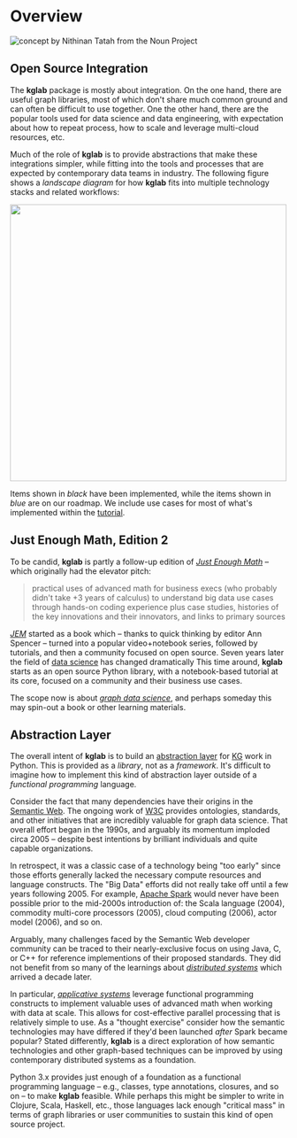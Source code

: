 # Overview

<img src="../assets/nouns/concepts.png" alt="concept by Nithinan Tatah from the Noun Project" />

## Open Source Integration

The **kglab** package is mostly about integration.
On the one hand, there are useful graph libraries, most of which don't
share much common ground and can often be difficult to use together.
One the other hand, there are the popular tools used for data science
and data engineering, with expectation about how to repeat process,
how to scale and leverage multi-cloud resources, etc.

Much of the role of **kglab** is to provide abstractions that make
these integrations simpler, while fitting into the tools and processes
that are expected by contemporary data teams in industry.
The following figure shows a *landscape diagram* for how **kglab**
fits into multiple technology stacks and related workflows:

<a href="../assets/landscape.png" target="_blank"><img src="../assets/landscape.png" width="500" /></a>

Items shown in *black* have been implemented, while the items shown in
*blue* are on our roadmap.
We include use cases for most of what's
implemented within the [tutorial](../tutorial/).


## Just Enough Math, Edition 2

To be candid, **kglab** is partly a follow-up edition of 
[*Just Enough Math*](../biblio/#nathan2014jem)
– which originally had the elevator pitch: 

> practical uses of advanced math for business execs (who probably didn't take +3 years of calculus) to understand big data use cases through hands-on coding experience plus case studies, histories of the key innovations and their innovators, and links to primary sources

[*JEM*](../biblio/#nathan2014jem) started as a book which –
thanks to quick thinking by editor Ann Spencer – 
turned into a popular video+notebook series,
followed by tutorials, and then a community focused on open source.
Seven years later the field of 
[data science](../glossary/#data-science)
has changed dramatically
This time around, **kglab** starts as an open source Python library,
with a notebook-based tutorial at its core,
focused on a community and their business use cases.

The scope now is about
[*graph data science*](../glossary/#graph-data-science),
and perhaps someday this may spin-out a book or other learning materials.


## Abstraction Layer

The overall intent of **kglab** is to build an
[abstraction layer](glossary/#abstraction-layer)
for [KG](glossary/#kg) work in Python.
This is provided as a *library*, not as a *framework*.
It's difficult to imagine how to implement this kind of abstraction
layer outside of a *functional programming* language.

Consider the fact that many dependencies have their origins in the
[Semantic Web](glossary/#semantic-web).
The ongoing work of [W3C](glossary/#w3c)
provides ontologies, standards, and other initiatives that are incredibly
valuable for graph data science.
That overall effort began in the 1990s, and arguably its momentum
imploded circa 2005 – despite best intentions by brilliant individuals
and quite capable organizations.

In retrospect, it was a classic case of a technology being "too early"
since those efforts generally lacked the necessary compute resources
and language constructs.
The "Big Data" efforts did not really take off until a few years 
following 2005.
For example, [Apache Spark](glossary/#apache-spark) would never have 
been possible prior to the mid-2000s introduction of:
the Scala language (2004),
commodity multi-core processors (2005),
cloud computing (2006),
actor model (2006),
and so on.

Arguably, many challenges faced by the Semantic Web developer
community can be traced to their nearly-exclusive focus on using Java,
C, or C++ for reference implementions of their proposed standards.
They did not benefit from so many of the learnings about
[*distributed systems*](glossary/#distributed-systems) which
arrived a decade later.

In particular, [*applicative systems*](glossary/#applicative-systems)
leverage functional programming constructs to implement valuable uses
of advanced math when working with data at scale.
This allows for cost-effective parallel processing that is relatively 
simple to use.
As a "thought exercise" consider how the semantic technologies may
have differed if they'd been launched *after* Spark became popular?
Stated differently, **kglab** is a direct exploration of how semantic 
technologies and other graph-based techniques can be improved by
using contemporary distributed systems as a foundation.

Python 3.x provides just enough of a foundation as a functional
programming language – e.g., classes, type annotations, closures, and
so on – to make **kglab** feasible.
While perhaps this might be simpler to write in Clojure, Scala,
Haskell, etc., those languages lack enough "critical mass" in
terms of graph libraries or user communities to sustain this kind 
of open source project.
